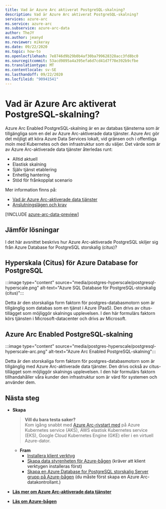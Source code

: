 ```yaml
---
title: Vad är Azure Arc aktiverat PostgreSQL-skalning?
description: Vad är Azure Arc aktiverat PostgreSQL-skalning?
services: azure-arc
ms.service: azure-arc
ms.subservice: azure-arc-data
author: TheJY
ms.author: jeanyd
ms.reviewer: mikeray
ms.date: 09/22/2020
ms.topic: how-to
ms.openlocfilehash: 7e8746d9b29b0b4af30ba799628328acc3fd8bc0
ms.sourcegitcommit: 53acd9895a4a395efa6d7cd41d7f78e392b9cfbe
ms.translationtype: MT
ms.contentlocale: sv-SE
ms.lasthandoff: 09/22/2020
ms.locfileid: "90941541"
---
```

# <a name="what-is-azure-arc-enabled-postgresql-hyperscale"></a>Vad är Azure Arc aktiverat PostgreSQL-skalning?

Azure Arc Enabled PostgreSQL-skalning är en av databas tjänsterna som är tillgängliga som en del av Azure Arc-aktiverade data tjänster. Azure Arc gör det möjligt att köra Azure Data Services lokalt, vid gränsen och i offentliga moln med Kubernetes och den infrastruktur som du väljer. Det värde som är av Azure Arc-aktiverade data tjänster återledas runt:
- Alltid aktuell
- Elastisk skalning
- Själv tjänst etablering
- Enhetlig hantering
- Stöd för frånkopplat scenario

Mer information finns på:
- [Vad är Azure Arc-aktiverade data tjänster](overview.md)
- [Anslutningslägen och krav](connectivity.md)

[!INCLUDE [azure-arc-data-preview](../../../includes/azure-arc-data-preview.md)]

## <a name="compare-solutions"></a>Jämför lösningar

I det här avsnittet beskrivs hur Azure Arc-aktiverade PostgreSQL skiljer sig från Azure Database for PostgreSQL storskalig (citus)?

## <a name="azure-database-for-postgresql-hyperscale-citus"></a>Hyperskala (Citus) för Azure Database for PostgreSQL

:::image type="content" source="media/postgres-hyperscale/postgresql-hyperscale.png" alt-text="Azure SQL Database för PostgreSQL-storskalig (citus)":::

Detta är den storskaliga form faktorn för postgres-databasmotorn som är tillgänglig som databas som en tjänst i Azure (PaaS). Den drivs av citus-tillägget som möjliggör skalnings upplevelsen. I den här formulärs faktorn körs tjänsten i Microsoft-datacenter och drivs av Microsoft.

## <a name="azure-arc-enabled-postgresql-hyperscale"></a>Azure Arc Enabled PostgreSQL-skalning

:::image type="content" source="media/postgres-hyperscale/postgresql-hyperscale-arc.png" alt-text="Azure Arc Enabled PostgreSQL-skalning":::

Detta är den storskaliga form faktorn för postgres-databasmotorn som är tillgänglig med Azure Arc-aktiverade data tjänster. Den drivs också av citus-tillägget som möjliggör skalnings upplevelsen. I den här formulärs faktorn tillhandahåller våra kunder den infrastruktur som är värd för systemen och använder dem.

## <a name="next-steps"></a>Nästa steg
- **Skapa**
   > **Vill du bara testa saker?**  
   > Kom igång snabbt med [Azure Arc-rivstart med](https://github.com/microsoft/azure_arc#azure-arc-enabled-data-services) på Azure Kubernetes service (AKS), AWS elastisk Kubernetes service (EKS), Google Cloud Kubernetes Engine (GKE) eller i en virtuell Azure-dator.

   - **Fram**
      - [Installera klient verktyg](install-client-tools.md)
      - [Skapa data styrenheten för Azure-bågen](create-data-controller.md) (kräver att klient verktygen installeras först)
      - [Skapa en Azure Database for PostgreSQL storskalig Server grupp på Azure-bågen](create-postgresql-hyperscale-server-group.md) (du måste först skapa en Azure Arc-datakontrollant.)
- [**Läs mer om Azure Arc-aktiverade data tjänster**](https://azure.microsoft.com/services/azure-arc/hybrid-data-services)
- [**Läs om Azure-bågen**](https://aka.ms/azurearc)
